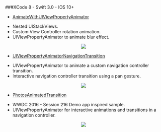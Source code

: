 
###XCode 8 - Swift 3.0 - IOS 10+





* [AnimateWithUIViewPropertyAnimator](https://github.com/manuelCarlos/IOS10-Animate/tree/master/AnimateWithUIViewPropertyAnimator)
 - Nested UIStackViews.
 - Custom View Controller rotation animation.
 - UIViewPropertyAnimator to animate blur effect.
<p align="center">
   <img src="http://manuelcarlos.github.io/images/blurAnimate.gif" >
</p>


* [UIViewPropertyAnimatorNavigationTransition](https://github.com/manuelCarlos/IOS10-Animate/tree/master/UIViewPropertyAnimatorNavigationTransition)

 - UIViewPropertyAnimator to animate a custom navigation controller transition.
 - Interactive navigation controller transition using a pan gesture.
<p align="center">
   <img src="http://manuelcarlos.github.io/images/mooon.gif" >
</p>

* [PhotosAnimatedTransition](https://github.com/manuelCarlos/UIViewPropertyAnimator-park/tree/master/PhotosAnimatedTransition)


 - WWDC 2016 - Session 216 Demo app inspired sample.
 - UIViewPropertyAnimator for interactive animations and transitions in a navigation controller.

<p align="center">
   <img src="http://manuelcarlos.github.io/images/wwdc16Demo.gif" >
</p>



